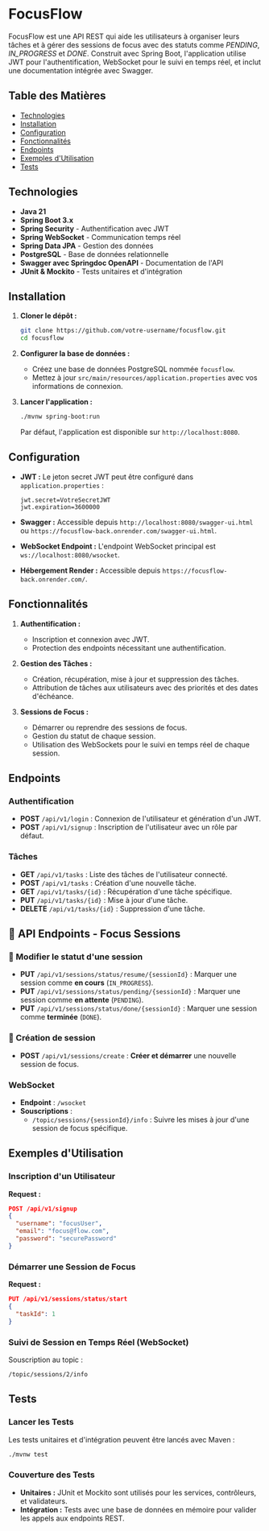 # FocusFlow

FocusFlow est une API REST qui aide les utilisateurs à organiser leurs tâches et à gérer des sessions de focus avec des
statuts comme *PENDING*, *IN_PROGRESS* et *DONE*. Construit avec Spring Boot, l'application utilise JWT
pour l'authentification, WebSocket pour le suivi en temps réel, et inclut une documentation intégrée avec Swagger.

## Table des Matières

- [Technologies](#technologies)
- [Installation](#installation)
- [Configuration](#configuration)
- [Fonctionnalités](#fonctionnalités)
- [Endpoints](#endpoints)
- [Exemples d'Utilisation](#exemples-dutilisation)
- [Tests](#tests)

## Technologies

- **Java 21**
- **Spring Boot 3.x**
- **Spring Security** - Authentification avec JWT
- **Spring WebSocket** - Communication temps réel
- **Spring Data JPA** - Gestion des données
- **PostgreSQL** - Base de données relationnelle
- **Swagger avec Springdoc OpenAPI** - Documentation de l'API
- **JUnit & Mockito** - Tests unitaires et d'intégration

## Installation

1. **Cloner le dépôt :**

    ```bash
    git clone https://github.com/votre-username/focusflow.git
    cd focusflow
    ```

2. **Configurer la base de données :**

    - Créez une base de données PostgreSQL nommée `focusflow`.
    - Mettez à jour `src/main/resources/application.properties` avec vos informations de connexion.

3. **Lancer l'application :**

    ```bash
    ./mvnw spring-boot:run
    ```

   Par défaut, l'application est disponible sur `http://localhost:8080`.

## Configuration

- **JWT :** Le jeton secret JWT peut être configuré dans `application.properties` :
    ```properties
    jwt.secret=VotreSecretJWT
    jwt.expiration=3600000
    ```

- **Swagger :** Accessible depuis `http://localhost:8080/swagger-ui.html` ou
  `https://focusflow-back.onrender.com/swagger-ui.html`.

- **WebSocket Endpoint :** L'endpoint WebSocket principal est `ws://localhost:8080/wsocket`.

- **Hébergement Render :** Accessible depuis `https://focusflow-back.onrender.com/`.

## Fonctionnalités

1. **Authentification :**
    - Inscription et connexion avec JWT.
    - Protection des endpoints nécessitant une authentification.

2. **Gestion des Tâches :**
    - Création, récupération, mise à jour et suppression des tâches.
    - Attribution de tâches aux utilisateurs avec des priorités et des dates d'échéance.

3. **Sessions de Focus :**
    - Démarrer ou reprendre des sessions de focus.
    - Gestion du statut de chaque session.
    - Utilisation des WebSockets pour le suivi en temps réel de chaque session.

## Endpoints

### Authentification

- **POST** `/api/v1/login` : Connexion de l'utilisateur et génération d'un JWT.
- **POST** `/api/v1/signup` : Inscription de l'utilisateur avec un rôle par défaut.

### Tâches

- **GET** `/api/v1/tasks` : Liste des tâches de l'utilisateur connecté.
- **POST** `/api/v1/tasks` : Création d'une nouvelle tâche.
- **GET** `/api/v1/tasks/{id}` : Récupération d'une tâche spécifique.
- **PUT** `/api/v1/tasks/{id}` : Mise à jour d'une tâche.
- **DELETE** `/api/v1/tasks/{id}` : Suppression d'une tâche.

## 📌 API Endpoints - Focus Sessions

### **🔹 Modifier le statut d'une session**

- **PUT** `/api/v1/sessions/status/resume/{sessionId}` : Marquer une session comme **en cours** (`IN_PROGRESS`).
- **PUT** `/api/v1/sessions/status/pending/{sessionId}` : Marquer une session comme **en attente** (`PENDING`).
- **PUT** `/api/v1/sessions/status/done/{sessionId}` : Marquer une session comme **terminée** (`DONE`).

### **🔹 Création de session**

- **POST** `/api/v1/sessions/create` : **Créer et démarrer** une nouvelle session de focus.

### WebSocket

- **Endpoint** : `/wsocket`
- **Souscriptions** :
    - `/topic/sessions/{sessionId}/info` : Suivre les mises à jour d'une session de focus spécifique.

## Exemples d'Utilisation

### Inscription d'un Utilisateur

**Request :**

```json
POST /api/v1/signup
{
  "username": "focusUser",
  "email": "focus@flow.com",
  "password": "securePassword"
}
```

### Démarrer une Session de Focus

**Request :**

```json
PUT /api/v1/sessions/status/start
{
  "taskId": 1
}
```

### Suivi de Session en Temps Réel (WebSocket)

Souscription au topic :

```
/topic/sessions/2/info
```

## Tests

### Lancer les Tests

Les tests unitaires et d'intégration peuvent être lancés avec Maven :

```bash
./mvnw test
```

### Couverture des Tests

- **Unitaires :** JUnit et Mockito sont utilisés pour les services, contrôleurs, et validateurs.
- **Intégration :** Tests avec une base de données en mémoire pour valider les appels aux endpoints REST.

